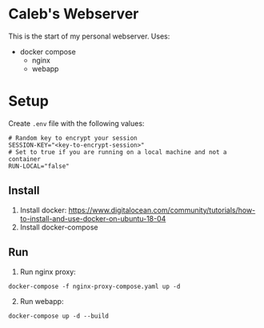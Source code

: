 # Caleb's Webserver
This is the start of my personal webserver. 
Uses:
- docker compose
    - nginx
    - webapp

# Setup
Create `.env` file with the following values:
```
# Random key to encrypt your session
SESSION-KEY="<key-to-encrypt-session>"
# Set to true if you are running on a local machine and not a container
RUN-LOCAL="false"
```
## Install
1. Install docker: 
https://www.digitalocean.com/community/tutorials/how-to-install-and-use-docker-on-ubuntu-18-04
2. Install docker-compose
## Run
1. Run nginx proxy: 
```
docker-compose -f nginx-proxy-compose.yaml up -d
```
2. Run webapp:
```
docker-compose up -d --build
```